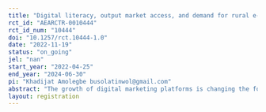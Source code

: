 ```yaml
---
title: "Digital literacy, output market access, and demand for rural e-commerce "
rct_id: "AEARCTR-0010444"
rct_id_num: "10444"
doi: "10.1257/rct.10444-1.0"
date: "2022-11-19"
status: "on_going"
jel: "nan"
start_year: "2022-04-25"
end_year: "2024-06-30"
pi: "Khadijat Amolegbe busolatinwol@gmail.com"
abstract: "The growth of digital marketing platforms is changing the food system and presents an opportunity to address the problem of access to the output market among rural farmers. However, digital transformation is accompanied by a growing digital divide due to limited digital literacy and tools, which may hinder rural farmers from exploring opportunities in the digital market. We launch a digital literacy intervention and assess the relationship between digital literacy and market access. We also explore how digital literacy can spur the demand for digital marketing platforms in rural areas. We assess the impact of the digital literacy intervention using a Randomised Controlled Trial by clustering at the community level and focusing on 3513 farming households in Nigeria. We then test how basic digital skills and access to digital marketing support via local marketing agents can improve farmers' access to the output market. "
layout: registration
---
```


